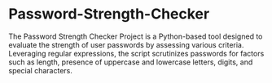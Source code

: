 # Password-Strength-Checker
The Password Strength Checker Project is a Python-based tool designed to evaluate the strength of user passwords by assessing various criteria. Leveraging regular expressions, the script scrutinizes passwords for factors such as length, presence of uppercase and lowercase letters, digits, and special characters.
